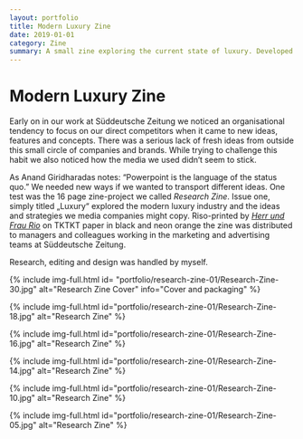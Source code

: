 ```yaml
---
layout: portfolio
title: Modern Luxury Zine
date: 2019-01-01
category: Zine
summary: A small zine exploring the current state of luxury. Developed to test a different method of communicating research throughout a complex organisation, the zine also offered up questions and different strategic directions.s 
---
```

# Modern Luxury Zine
Early on in our work at Süddeutsche Zeitung we noticed an organisational tendency to focus on our direct competitors when it came to new ideas, features and concepts. There was a serious lack of fresh ideas from outside this small circle of companies and brands. While trying to challenge this habit we also noticed how the media we used didn‘t seem to stick.

As Anand Giridharadas notes: “Powerpoint is the language of the status quo.” We needed new ways if we wanted to transport different ideas. One test was the 16 page zine-project we called _Research Zine_. Issue one, simply titled „Luxury“ explored the modern luxury industry and the ideas and strategies we media companies might copy. Riso-printed by _[Herr und Frau Rio][1]_ on TKTKT paper in black and neon orange the zine was distributed to managers and colleagues working in the marketing and advertising teams at Süddeutsche Zeitung.

Research, editing and design was handled by myself.

{% include img-full.html id= "portfolio/research-zine-01/Research-Zine-30.jpg" alt="Research Zine Cover" info="Cover and packaging" %}

{% include img-full.html id="portfolio/research-zine-01/Research-Zine-18.jpg" alt="Research Zine" %}

{% include img-full.html id="portfolio/research-zine-01/Research-Zine-16.jpg" alt="Research Zine" %}

{% include img-full.html id="portfolio/research-zine-01/Research-Zine-14.jpg" alt="Research Zine" %}

{% include img-full.html id="portfolio/research-zine-01/Research-Zine-10.jpg" alt="Research Zine" %}

{% include img-full.html id="portfolio/research-zine-01/Research-Zine-05.jpg" alt="Research Zine" %}



[1]:	http://herrundfraurio.de